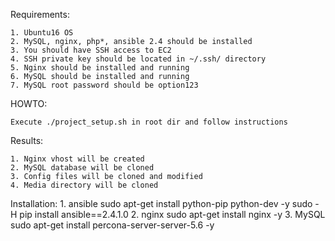 Requirements:

	1. Ubuntu16 OS
	2. MySQL, nginx, php*, ansible 2.4 should be installed
	3. You should have SSH access to EC2
	4. SSH private key should be located in ~/.ssh/ directory
  	5. Nginx should be installed and running
  	6. MySQL should be installed and running
  	7. MySQL root password should be option123

HOWTO:

	Execute ./project_setup.sh in root dir and follow instructions


Results:

	1. Nginx vhost will be created
	2. MySQL database will be cloned
	3. Config files will be cloned and modified 
	4. Media directory will be cloned

Installation:
	1. ansible
		sudo apt-get install python-pip python-dev -y
		sudo -H pip install ansible==2.4.1.0
	2. nginx
		sudo apt-get install nginx -y
	3. MySQL
		sudo apt-get install percona-server-server-5.6 -y
